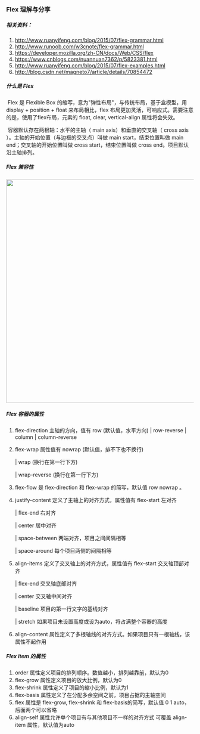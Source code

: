 





###  Flex 理解与分享

##### 相关资料：

1. <http://www.ruanyifeng.com/blog/2015/07/flex-grammar.html>
2. <http://www.runoob.com/w3cnote/flex-grammar.html>
3. <https://developer.mozilla.org/zh-CN/docs/Web/CSS/flex>
4. <https://www.cnblogs.com/nuannuan7362/p/5823381.html>
5. <http://www.ruanyifeng.com/blog/2015/07/flex-examples.html>
6. <http://blog.csdn.net/magneto7/article/details/70854472>

##### 什么是 Flex

​        Flex 是 Flexible Box 的缩写，意为"弹性布局"，与传统布局，基于盒模型，用 display + position + float 来布局相比，flex 布局更加灵活，可响应式。需要注意的是，使用了flex布局，元素的 float, clear, vertical-align 属性将会失效。

​        容器默认存在两根轴：水平的主轴（ main axis）和垂直的交叉轴（ cross axis ）。主轴的开始位置（与边框的交叉点）叫做 main start，结束位置叫做 main end；交叉轴的开始位置叫做 cross start，结束位置叫做 cross end。项目默认沿主轴排列。

##### Flex 兼容性
<img src="./flex-compatibility.png" width="600" height="">

##### Flex 容器的属性

1. flex-direction  主轴的方向，值有 row (默认值，水平方向) | row-reverse | column | column-reverse

2. flex-wrap  属性值有 nowrap (默认值，排不下也不换行) 

   | wrap (换行在第一行下方) 

   | wrap-reverse (换行在第一行下方)

3. flex-flow 是 flex-direction 和 flex-wrap 的简写，默认值 row nowrap 。

4. justify-content 定义了主轴上的对齐方式，属性值有 flex-start 左对齐

   | flex-end  右对齐

   | center     居中对齐

   | space-between   两端对齐，项目之间间隔相等

   | space-around      每个项目两侧的间隔相等

5. align-items   定义了交叉轴上的对齐方式，属性值有 flex-start 交叉轴顶部对齐

   | flex-end   交叉轴底部对齐

   | center      交叉轴中间对齐

   | baseline   项目的第一行文字的基线对齐

   | stretch     如果项目未设置高度或设为auto，将占满整个容器的高度

6. align-content  属性定义了多根轴线的对齐方式。如果项目只有一根轴线，该属性不起作用

##### Flex item 的属性

1. order           属性定义项目的排列顺序。数值越小，排列越靠前，默认为0
2. flex-grow    属性定义项目的放大比例，默认为0
3. flex-shrink  属性定义了项目的缩小比例，默认为1
4. flex-basis    属性定义了在分配多余空间之前，项目占据的主轴空间
5. flex   属性是 flex-grow,  flex-shrink 和  flex-basis的简写，默认值 0 1 auto，后面两个可以省略
6. align-self 属性允许单个项目有与其他项目不一样的对齐方式 可覆盖 align-item 属性，默认值为auto